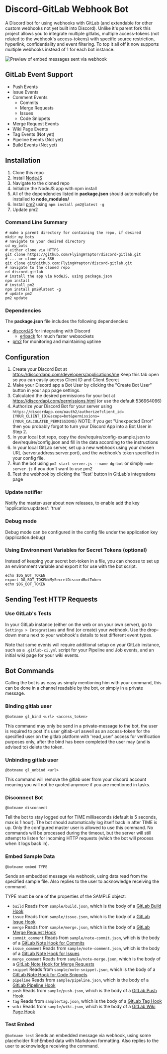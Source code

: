 # Discord-GitLab Webhook Bot

A Discord bot for using webhooks with GitLab (and extendable for other custom webhooks not yet built into Discord).
Unlike it's parent fork this project allows you to integrate multiple gitlabs, multiple access-tokens (not related to the webhook's access-tokens) with specific source restriction, hyperlink, confidentiality and event filtering. To top it all off it now supports multiple webhooks instead of 1 for each bot instance.

![Preview of embed messages sent via webhook](preview.png "WebHook Embed Preview")

## GitLab Event Support
* Push Events
* Issue Events
* Comment Events
    * Commits
    * Merge Requests
    * Issues
    * Code Snippets
* Merge Request Events
* Wiki Page Events
* Tag Events (Not yet)
* Pipeline Events (Not yet)
* Build Events (Not yet)


## Installation

1. Clone this repo
2. Install [NodeJS](https://nodejs.org/en/download/)
3. Navigate to the cloned repo
4. Initialize the NodeJS app with npm install
5. All of the dependencies listed in **package.json** should automatically be installed to **node_modules/**
6. Install [pm2](http://pm2.keymetrics.io/) using `npm install pm2@latest -g`
7. Update pm2

### Command Line Summary

```
# make a parent directory for containing the repo, if desired
mkdir my_bots
# navigate to your desired directory
cd my_bots
# either clone via HTTPS
git clone https://github.com/FlyingWraptor/discord-gitlab.git
# ... or clone via SSH
git clone git@github.com:FlyingWraptor/discord-gitlab.git
# navigate to the cloned repo
cd discord-gitlab
# install the app via NodeJS, using package.json
npm install
# install pm2
npm install pm2@latest -g
# update pm2
pm2 update
```

### Dependencies

The **package.json** file includes the following dependencies:
* [discordJS](https://github.com/hydrabolt/discord.js/) for integrating with Discord
    * [erlpack](https://github.com/hammerandchisel/erlpack) for much faster websockets
* [pm2](http://pm2.keymetrics.io/docs/usage/quick-start/#cheat-sheet) for monitoring and maintaining uptime


## Configuration

1. Create your Discord Bot at https://discordapp.com/developers/applications/me Keep this tab open so you can easily access Client ID and Client Secret
2. Make your Discord app a Bot User by clicking the "Create Bot User" button in your app page settings.
3. Calculated the desired permissions for your bot at https://discordapi.com/permissions.html (or use the default 536964096)
4. Authorize your Discord Bot for your server using `https://discordapp.com/oauth2/authorize?client_id={YOUR_CLIENT_ID}&scope=bot&permissions={YOUR_CALCULATED_PERMISSIONS}` NOTE: if you get "Unexpected Error" then you probably forgot to turn your Discord App into a Bot User in Step 2.
5. In your local bot repo, copy the dev/require/config-example.json to dev/require/config.json and fill in the data according to the instructions
6. In your local GitLab server, set up a new webhook using your chosen URL (server.address:server.port), and the webhook's token specified in your config file.
7. Run the bot using `pm2 start server.js --name dg-bot` or simply `node server.js` if you don't want to use pm2
8. Test the webhook by clicking the 'Test' button in GitLab's integrations page

### Update notifier

Notify the master-user about new releases, to enable add the key 'application.updates': 'true'

### Debug mode

Debug mode can be configured in the config file under the application key (application.debug)

### Using Environment Variables for Secret Tokens (optional)

Instead of keeping your secret bot-token in a file, you can choose to set up an environment variable and export it for use with the bot script.

```
echo $DG_BOT_TOKEN
export DG_BOT_TOKEN=MySecretDiscordBotToken
echo $DG_BOT_TOKEN
```

## Sending Test HTTP Requests

### Use GitLab's Tests

In your GitLab instance (either on the web or on your own server), go to `Settings > Integrations` and find (or create) your webhook. Use the drop-down menu next to your webhook's details to test different event types.

Note that some events will require additional setup on your GitLab instance, such as a `.gitlab-ci.yml` script for your Pipeline and Job events, and an initial wiki page for your wiki events.

## Bot Commands

Calling the bot is as easy as simply mentioning him with your command, this can be done in a channel readable by the bot, or simply in a private message.

### Binding gitlab user

`@botname gl_bind <url> <access_token>`

This command may only be send in a private-message to the bot, the user is required to post it's user gitlab-url aswell as an access-token for the specified user on the gitlab platform with 'read_user' access for verification purposes only, after the bind has been completed the user may (and is advised to) delete the token.

### Unbinding gitlab user

`@botname gl_unbind <url>`

This command will remove the gitlab user from your discord account meaning you will not be quoted anymore if you are mentioned in tasks.

### Disconnect Bot

`@botname disconnect`

Tell the bot to stay logged out for TIME milliseconds (default is 5 seconds, max is 1 hour).  The bot should automatically log itself back in after TIME is up.  Only the configured master user is allowed to use this command. No commands will be processed during the timeout, but the server will still attempt to listen for incoming HTTP requests (which the bot will process when it logs back in).


### Embed Sample Data

`@botname embed TYPE`

Sends an embedded message via webhook, using data read from the specified sample file. Also replies to the user to acknowledge receiving the command.

TYPE must be one of the properties of the SAMPLE object:
* `build`  Reads from `sample/build.json`, which is the body of a [GitLab Build Hook](https://docs.gitlab.com/ce/user/project/integrations/webhooks.html#build-events)
* `issue`  Reads from `sample/issue.json`, which is the body of a [GitLab Issue Hook](https://docs.gitlab.com/ce/user/project/integrations/webhooks.html#issues-events)
* `merge`  Reads from `sample/merge.json`, which is the body of a [GitLab Merge Request Hook](https://docs.gitlab.com/ce/user/project/integrations/webhooks.html#merge-request-events)
* `commit_comment`  Reads from `sample/note-commit.json`, which is the body of a [GitLab Note Hook for Commits](https://docs.gitlab.com/ce/user/project/integrations/webhooks.html#comment-on-commit)
* `issue_comment`  Reads from `sample/note-comment.json`, which is the body of a [GitLab Note Hook for Issues](https://docs.gitlab.com/ce/user/project/integrations/webhooks.html#comment-on-issue)
* `merge_comment`  Reads from `sample/note-merge.json`, which is the body of a [GitLab Note Hook for Merge Requests](https://docs.gitlab.com/ce/user/project/integrations/webhooks.html#comment-on-merge-request)
* `snippet`  Reads from `sample/note-snippet.json`, which is the body of a [GitLab Note Hook for Code Snippets](https://docs.gitlab.com/ce/user/project/integrations/webhooks.html#comment-on-code-snippet)
* `pipeline`  Reads from `sample/pipeline.json`, which is the body of a [GitLab Pipeline Hook](https://docs.gitlab.com/ce/user/project/integrations/webhooks.html#pipeline-events)
* `push`  Reads from `sample/push.json`, which is the body of a [GitLab Push Hook](https://docs.gitlab.com/ce/user/project/integrations/webhooks.html#push-events)
* `tag`  Reads from `sample/tag.json`, which is the body of a [GitLab Tag Hook](https://docs.gitlab.com/ce/user/project/integrations/webhooks.html#tag-events)
* `wiki`  Reads from `sample/wiki.json`, which is the body of a [GitLab Wiki Page Hook](https://docs.gitlab.com/ce/user/project/integrations/webhooks.html#wiki-page-events)

### Test Embed

`@botname test`
Sends an embedded message via webhook, using some placeholder RichEmbed data with Markdown formatting. Also replies to the user to acknowledge receiving the command.
